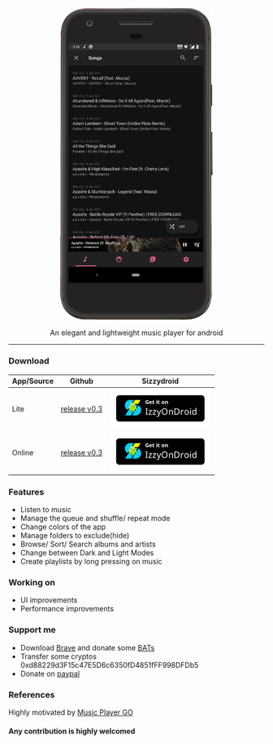 <p align="center">
  <img width="300" src="https://github.com/AP-Atul/music_player_lite/blob/main/assets/music_player_lite.gif" alt="app gif">
</p>

<p align="center">
  An elegant and lightweight music player for android<br>
</p>

---
### Download
| App/Source | Github | Sizzydroid |
--- | --- | ---
|Lite|[release v0.3](https://github.com/AP-Atul/music_player_lite/releases/download/v0.3/mplite.apk)| <a href="https://apt.izzysoft.de/fdroid/index/apk/com.atul.musicplayerlite"><img src="https://github.com/AP-Atul/music_player_lite/raw/main/assets/IzzyOnDroid.png" width="200px"></a> |
|Online|[release v0.3](https://github.com/AP-Atul/music_player_lite/releases/download/v0.3/mplite_online.apk)| <a href="https://apt.izzysoft.de/fdroid/index/apk/com.atul.musicplayeronline"><img src="https://github.com/AP-Atul/music_player_lite/raw/main/assets/IzzyOnDroid.png" width="200px"></a> |

### Features
* Listen to music
* Manage the queue and shuffle/ repeat mode
* Change colors of the app
* Manage folders to exclude(hide)
* Browse/ Sort/ Search albums and artists
* Change between Dark and Light Modes
* Create playlists by long pressing on music

### Working on
* UI improvements
* Performance improvements

### Support me
* Download [Brave](https://brave.com/) and donate some [BATs](https://brave.com/tips/)
* Transfer some cryptos 0xd88229d3F15c47E5D6c6350fD4851fFF998DFDb5
* Donate on [paypal](https://paypal.me/CrankHere)

### References
Highly motivated by [Music Player GO](https://github.com/enricocid/Music-Player-GO)


#### Any contribution is highly welcomed
